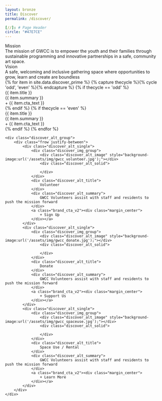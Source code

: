 ```yaml
---
layout: bronze
title: Discover
permalink: /discover/

[//]: # Page Header
circle: "#47E7CE"
---
```


<div class="mission_group color_overlay" style="background-image:url('/assets/img/penn_station_team.jpg')">
    <div class="discover_grid">
        <div class="mission_meta">
            <div class="frow justify-between">
                <div class="mission_single">
                    <div class="mission_title">
                        Mission
                    </div>
                    <div class="mission_summary">
                        The mission of GWCC is to empower the youth and their families through sustainable programming and innovative partnerships in a safe, community art space.
                    </div>
                </div>
                <div class="mission_single">
                    <div class="mission_title">
                        Vision
                    </div>
                    <div class="mission_summary">
                        A safe, welcoming and inclusive gathering space where opportunities to grow, learn and create are boundless
                    </div>
                </div>
            </div>
        </div>
    </div>

</div>

<!-- Discover Prime -->
<div class="discover_grid">
    <div class="discover_prime_group">
        {% for item in site.data.discover_prime %}
        {% capture thecycle %}{% cycle 'odd', 'even' %}{% endcapture %}
        {% if thecycle == 'odd' %}
        <div class="discover_prime_single">
            <div class="frow justify-between">
                <div class="discover_prime_image discover_overlay" style="background-image: url('{{ item.bg }}');"></div>
                <div class="discover_prime_meta">
                    <div class="frow centered-column vertical-align">
                        <div class="discover_prime_title">
                            {{ item.title }}
                        </div>
                        <div class="discover_prime_summary">
                            {{ item.summary }}
                        </div>
                        <a class="brand_cta_v2">
                            <div>
                                + {{ item.cta_text }}
                            </div>
                        </a>
                    </div>
                </div>
            </div>
        </div>
        {% endif %}
        {% if thecycle == 'even' %}
        <div class="discover_prime_single">
            <div class="frow justify-between direction-reverse">
                <div class="discover_prime_image discover_overlay" style="background-image: url('{{ item.bg }}');"></div>
                <div class="discover_prime_meta">
                    <div class="frow centered-column vertical-align">
                        <div class="discover_prime_title">
                            {{ item.title }}
                        </div>
                        <div class="discover_prime_summary">
                            {{ item.summary }}
                        </div>
                        <a class="brand_cta_v2">
                            <div>
                                + {{ item.cta_text }}
                            </div>
                        </a>
                    </div>
                </div>
            </div>
        </div>
        {% endif %}
        {% endfor %}
    </div>

    <div class="discover_alt_group">
        <div class="frow justify-between">
            <div class="discover_alt_single">
                <div class="discover_img_group">
                    <div class="discover_alt_image" style="background-image:url('/assets/img/gwcc_volunteer.jpg');"></div>
                    <div class="discover_alt_solid">

                    </div>
                </div>
                <div class="discover_alt_title">
                    Volunteer
                </div>
                <div class="discover_alt_summary">
                    GWCC Volunteers assist with staff and residents to push the mission forward
                </div>
                <a class="brand_cta_v2"><div class="margin_center">
                    + Sign Up
                </div></a>
            </div>
            <div class="discover_alt_single">
                <div class="discover_img_group">
                    <div class="discover_alt_image" style="background-image:url('/assets/img/gwcc_donate.jpg');"></div>
                    <div class="discover_alt_solid">

                    </div>
                </div>
                <div class="discover_alt_title">
                    Donate
                </div>
                <div class="discover_alt_summary">
                    GWCC Volunteers assist with staff and residents to push the mission forward
                </div>
                <a class="brand_cta_v2"><div class="margin_center">
                    + Support Us
                </div></a>
            </div>
            <div class="discover_alt_single">
                <div class="discover_img_group">
                    <div class="discover_alt_image" style="background-image:url('/assets/img/gwcc_spaceuse.jpg');"></div>
                    <div class="discover_alt_solid">

                    </div>
                </div>
                <div class="discover_alt_title">
                    Space Use / Rental
                </div>
                <div class="discover_alt_summary">
                    GWCC Volunteers assist with staff and residents to push the mission forward
                </div>
                <a class="brand_cta_v2"><div class="margin_center">
                    + Learn More
                </div></a>
            </div>
        </div>
    </div>
</div>
